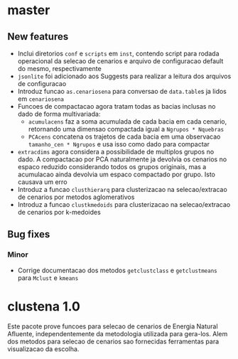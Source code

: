 # master

## New features

* Inclui diretorios `conf` e `scripts` em `inst`, contendo script para rodada operacional da selecao
  de cenarios e arquivo de configuracao default do mesmo, respectivamente
* `jsonlite` foi adicionado aos Suggests para realizar a leitura dos arquivos de configuracao
* Introduz funcao `as.cenariosena` para conversao de `data.table`s ja lidos em `cenariosena`
* Funcoes de compactacao agora tratam todas as bacias inclusas no dado de forma multivariada:
  * `acumulacens` faz a soma acumulada de cada bacia em cada cenario, retornando uma dimensao 
    compactada igual a `Ngrupos * Nquebras`
  * `PCAcens` concatena os trajetos de cada bacia em uma observacao `tamanho_cen * Ngrupos` e usa
    isso como dado para compactar
* `extracdims` agora considera a possibilidade de multiplos grupos no dado. A compactacao por PCA
  naturalmente ja devolvia os cenarios no espaco reduzido considerando todos os grupos originais,
  mas a acumulacao ainda devolvia um espaco compactado por grupo. Isto causava um erro
* Introduz a funcao `clusthierarq` para clusterizacao na selecao/extracao de cenarios por metodos
  aglomerativos
* Introduz a funcao `clustkmedoids` para clusterizacao na selecao/extracao de cenarios por 
  k-medoides

## Bug fixes

### Minor

* Corrige documentacao dos metodos `getclustclass` e `getclustmeans` para `Mclust` e `kmeans`

# clustena 1.0

Este pacote prove funcoes para selecao de cenarios de Energia Natural Afluente, independentemente da
metodologia utilizada para gera-los. Alem dos metodos para selecao de cenarios sao fornecidas
ferramentas para visualizacao da escolha.
